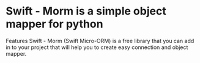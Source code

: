 # Swift - Morm is a simple object mapper for python

Features
Swift - Morm (Swift Micro-ORM) is a free library that you can add in to your project that will help you to create easy connection and object mapper.
